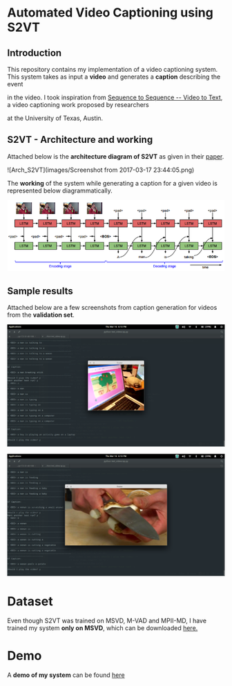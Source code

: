# Automated Video Captioning using S2VT

## Introduction
This repository contains my implementation of a video captioning system. This system takes as input a **video** and generates a **caption** describing the event

in the video. I took inspiration from [Sequence to Sequence -- Video to Text](https://vsubhashini.github.io/s2vt.html), a video captioning work proposed by researchers 

at the University of Texas, Austin.

## S2VT - Architecture and working

Attached below is the **architecture diagram of S2VT** as given in their [paper](http://www.cs.utexas.edu/users/ml/papers/venugopalan.iccv15.pdf).

![Arch_S2VT](images/Screenshot from 2017-03-17 23:44:05.png)

The **working** of the system while generating a caption for a given video is represented below diagrammatically.

![S2VT_Working](images/S2VT.png)

## Sample results

Attached below are a few screenshots from caption generation for videos from the **validation set**.

![Result1](images/Res1.png)

![Result2](images/Res2.png)

# Dataset

Even though S2VT was trained on MSVD, M-VAD and MPII-MD, I have trained my system **only on MSVD**, which can be downloaded [here.](https://www.microsoft.com/en-us/download/details.aspx?id=52422)

# Demo

A **demo of my system** can be found [here](https://www.youtube.com/watch?v=tmLzgFdI7Xg)